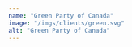 ```yaml
---
name: "Green Party of Canada"
image: "/imgs/clients/green.svg"
alt: "Green Party of Canada"
---
```

